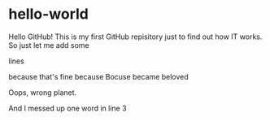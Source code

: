 # hello-world
Hello GitHub!
This is my first GitHub repisitory just to find out 
   how
      IT
         works.
So just let me add some

lines 

because that's fine
because Bocuse became beloved

Oops, wrong planet. 

And I messed up one word in line 3
